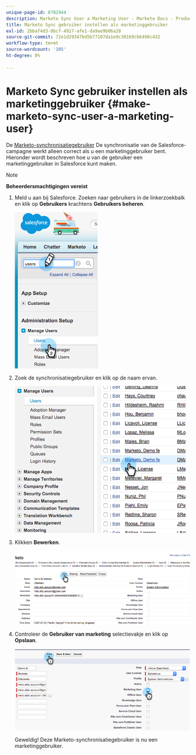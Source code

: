 ```yaml
---
unique-page-id: 8782944
description: Marketo Sync User a Marketing User - Marketo Docs - Productdocumentatie maken
title: Marketo Sync gebruiker instellen als marketinggebruiker
exl-id: 2bbaf4d3-0bcf-4917-afe1-da9ae9b06a28
source-git-commit: 72e1d29347bd5b77107da1e9c30169cb6490c432
workflow-type: tm+mt
source-wordcount: '105'
ht-degree: 0%

---
```


# Marketo Sync gebruiker instellen als marketinggebruiker {#make-marketo-sync-user-a-marketing-user}

De [Marketo-synchronisatiegebruiker](/help/marketo/product-docs/crm-sync/salesforce-sync/setup/enterprise-unlimited-edition/step-2-of-3-create-a-salesforce-user-for-marketo-enterprise-unlimited.md) De synchronisatie van de Salesforce-campagne werkt alleen correct als u een marketinggebruiker bent. Hieronder wordt beschreven hoe u van de gebruiker een marketinggebruiker in Salesforce kunt maken.

>[!NOTE]
>
>**Beheerdersmachtigingen vereist**

1. Meld u aan bij Salesforce. Zoeken naar gebruikers in de linkerzoekbalk en klik op **Gebruikers** krachtens **Gebruikers beheren**.

   ![](assets/image2015-7-8-14-3a25-3a49.png)

1. Zoek de synchronisatiegebruiker en klik op de naam ervan.

   ![](assets/image2015-7-8-14-3a27-3a32.png)

1. Klikken **Bewerken**.

   ![](assets/image2015-7-8-14-3a29-3a7.png)

1. Controleer de **Gebruiker van marketing** selectievakje en klik op **Opslaan**.

   ![](assets/image2015-7-8-14-3a30-3a16.png)

   Geweldig! Deze Marketo-synchronisatiegebruiker is nu een marketinggebruiker.
